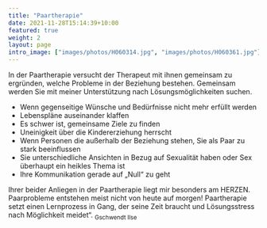 ```yaml
---
title: "Paartherapie"
date: 2021-11-28T15:14:39+10:00
featured: true
weight: 2
layout: page
intro_image: ["images/photos/H060314.jpg", "images/photos/H060361.jpg"]
---
```

In der Paartherapie versucht der Therapeut mit ihnen gemeinsam zu ergründen, welche Probleme in der Beziehung bestehen. Gemeinsam werden Sie mit meiner Unterstützung nach Lösungsmöglichkeiten suchen.

* Wenn gegenseitige Wünsche und Bedürfnisse nicht mehr erfüllt werden
* Lebenspläne auseinander klaffen
* Es schwer ist, gemeinsame Ziele zu finden
* Uneinigkeit über die Kindererziehung herrscht
* Wenn Personen die außerhalb der Beziehung stehen, Sie als Paar zu stark beeinflussen
* Sie unterschiedliche Ansichten in Bezug auf Sexualität haben oder Sex überhaupt ein heikles Thema ist
* Ihre Kommunikation gerade auf „Null“ zu geht

Ihrer beider Anliegen in der Paartherapie liegt mir besonders am HERZEN. Paarprobleme entstehen meist nicht von heute auf morgen!
Paartherapie setzt einen Lernprozess in Gang, der seine Zeit braucht und Lösungsstress nach Möglichkeit meidet“. <sub>Gschwendt Ilse<sub>